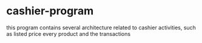 # cashier-program
this program contains several architecture related to cashier activities, such as listed price every product and the transactions
